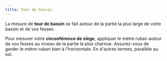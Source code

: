 ```yaml
---
title: Tour de bassin
---
```


La mesure de **tour de bassin** se fait autour de la partie la plus large de votre bassin et de vos fesses.

Pour mesurer votre **circonférence de siège**, appliquer le mètre ruban autour de vos fesses au niveau de la partie la plus charnue. Assurez-vous de garder le mètre-ruban bien à l'horizontale. En d'autres termes, parallèle au sol.
